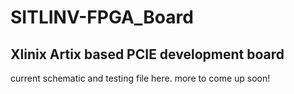 # SITLINV-FPGA_Board
Xlinix Artix based PCIE development board
---

current schematic and testing file here.
more to come up soon!
